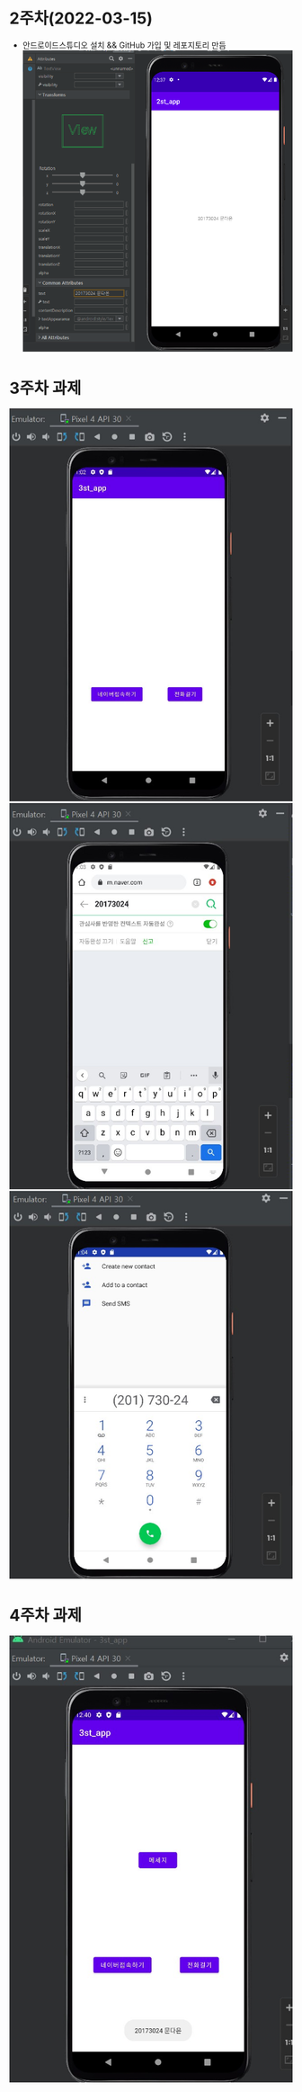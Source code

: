 # 2주차(2022-03-15)

- 안드로이드스튜디오 설치 && GitHub 가입 및 레포지토리 만듬
<img width="" height="" src="./pic/2st.png"></img>


# 3주차 과제

<img width="" height="" src="./pic/main.jpg"></img>
<img width="" height="" src="./pic/naver.jpg"></img>
<img width="" height="" src="./pic/call.jpg"></img>

# 4주차 과제

<img width="" height="" src="./pic/message.jpg"></img>
